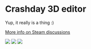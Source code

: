 # Crashday 3D editor
Yup, it really is a thing :)

[More info on Steam discussions](https://steamcommunity.com/app/508980/discussions/0/1733213724899660076/)

<img src="https://lensdump.com/i/iS7bAo.png"/>
<img src="https://i.lensdump.com/i/iSB7Px.png"/>
<img src="https://i.lensdump.com/i/iSBHjH.png"/>
